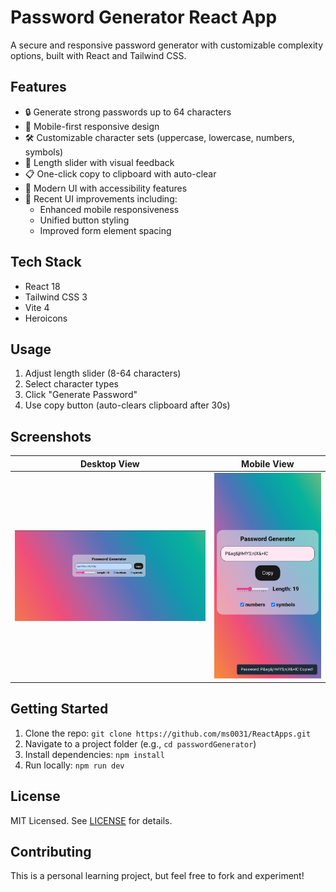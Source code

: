 # Password Generator React App

A secure and responsive password generator with customizable complexity options, built with React and Tailwind CSS.

## Features
- 🔒 Generate strong passwords up to 64 characters
- 📱 Mobile-first responsive design
- 🛠 Customizable character sets (uppercase, lowercase, numbers, symbols)
- 📏 Length slider with visual feedback
- 📋 One-click copy to clipboard with auto-clear
- 🎨 Modern UI with accessibility features
- 🔄 Recent UI improvements including:
  - Enhanced mobile responsiveness
  - Unified button styling
  - Improved form element spacing

## Tech Stack
- React 18
- Tailwind CSS 3
- Vite 4
- Heroicons

## Usage
1. Adjust length slider (8-64 characters)
2. Select character types
3. Click "Generate Password"
4. Use copy button (auto-clears clipboard after 30s)

## Screenshots
| Desktop View | Mobile View |
|--------------|-------------|
| ![Desktop](./screenshot-desktop.png) | ![Mobile](./screenshot-mobile.jpg) |

## Getting Started
1. Clone the repo: `git clone https://github.com/ms0031/ReactApps.git`
2. Navigate to a project folder (e.g., `cd passwordGenerator`)
3. Install dependencies: `npm install`
4. Run locally: `npm run dev`

## License
MIT Licensed. See [LICENSE](LICENSE) for details.

## Contributing
This is a personal learning project, but feel free to fork and experiment!